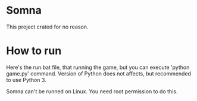 # Somna
This project crated for no reason.

# How to run
Here's the run.bat file, that running the game, but you can execute 'python game.py' command. Version of Python does not affects, but recommended to use Python 3.

Somna can't be runned on Linux. You need root permission to do this.

